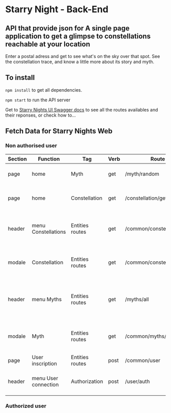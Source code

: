 # Starry Night - Back-End

## API that provide json for A single page application to get a glimpse to constellations reachable at your location

Enter a postal adress and get to see what's on the sky over that spot. See the constellation trace, and know a little more about its story and myth.

## To install

```npm install``` to get all dependencies.

```npm start``` to run the API server

Get to [Starry Nights UI Swagger docs](http://localhost:3001/api-docs/) to see all the routes availables and their reponses, or check how to...

## Fetch Data for Starry Nights Web

### Non authorised user

| Section | Function             | Tag             | Verb | Route                      | Description                                             |
|---------|----------------------|-----------------|------|----------------------------|---------------------------------------------------------|
| page    | home                 | Myth            | get  | /myth/random               | A random myth and its constellation                     |
| page    | home                 | Constellation   | get  | /constellation/getAllNames | All constellations names for the search bar             |
| header  | menu Constellations  | Entities routes | get  | /common/constellations     | All constellations with full details and myths          |
| modale  | Constellation        | Entities routes | get  | /common/constellations/:id | A single constellation with full details and myth       |
| header  | menu Myths           | Entities routes | get  | /myths/all                 | All myths with full details related to celestial bodies |
| modale  | Myth                 | Entities routes | get  | /common/myths/:id          | A single myth with full details and celestial body      |
| page    | User inscription     | Entities routes | post | /common/user               | Create a new user                                       |
| header  | menu User connection | Authorization   | post | /user/auth                 | Checks password to allow connection                     |

### Authorized user
